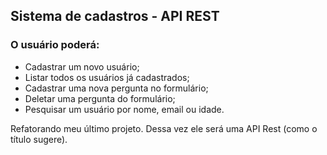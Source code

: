 ## Sistema de cadastros - API REST

### O usuário poderá:

- Cadastrar um novo usuário;
- Listar todos os usuários já cadastrados;
- Cadastrar uma nova pergunta no formulário;
- Deletar uma pergunta do formulário;
- Pesquisar um usuário por nome, email ou idade.

Refatorando meu último projeto. Dessa vez ele será uma API Rest (como o título sugere).